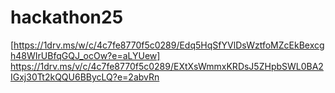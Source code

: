 # hackathon25
[https://1drv.ms/w/c/4c7fe8770f5c0289/Edq5HqSfYVlDsWztfoMZcEkBexcgh48WIrUBfqGQJ_ocOw?e=aLYUew]
https://1drv.ms/v/c/4c7fe8770f5c0289/EXtXsWmmxKRDsJ5ZHpbSWL0BA2IGxj30Tt2kQQU6BBycLQ?e=2abvRn
